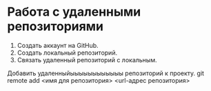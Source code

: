 # Работа с удаленными репозиториями

1. Создать аккаунт на GitHub.
2. Создать локальный репозиторий.
3. Связать удаленный репозиторий с локальным.

Добавить удаленныйыыыыыыыыыыыы репозиторий к проекту. git remote add <имя для репозитория> <url-адрес репозитория>